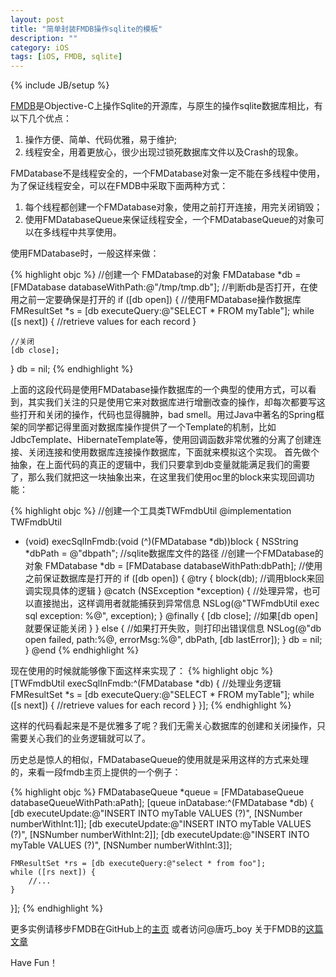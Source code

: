 ```yaml
---
layout: post
title: "简单封装FMDB操作sqlite的模板"
description: ""
category: iOS 
tags: [iOS, FMDB, sqlite]
---
```

{% include JB/setup %}

[FMDB](https://github.com/ccgus/fmdb)是Objective-C上操作Sqlite的开源库，与原生的操作sqlite数据库相比，有以下几个优点：

1. 操作方便、简单、代码优雅，易于维护;
2. 线程安全，用着更放心，很少出现过锁死数据库文件以及Crash的现象。

FMDatabase不是线程安全的，一个FMDatabase对象一定不能在多线程中使用，为了保证线程安全，可以在FMDB中采取下面两种方式：

1. 每个线程都创建一个FMDatabase对象，使用之前打开连接，用完关闭销毁；
2. 使用FMDatabaseQueue来保证线程安全，一个FMDatabaseQueue的对象可以在多线程中共享使用。

使用FMDatabase时，一般这样来做：

{% highlight objc %}
//创建一个 FMDatabase的对象
FMDatabase *db = [FMDatabase databaseWithPath:@"/tmp/tmp.db"];
//判断db是否打开，在使用之前一定要确保是打开的
if ([db open]) {
	//使用FMDatabase操作数据库 
	FMResultSet *s = [db executeQuery:@"SELECT * FROM myTable"];
	while ([s next]) {
    		//retrieve values for each record
	}
	
	//关闭
	[db close];
}
db = nil;
{% endhighlight %}

上面的这段代码是使用FMDatabase操作数据库的一个典型的使用方式，可以看到，其实我们关注的只是使用它来对数据库进行增删改查的操作，却每次都要写这些打开和关闭的操作，代码也显得臃肿，bad smell。用过Java中著名的Spring框架的同学都记得里面对数据库操作提供了一个Template的机制，比如JdbcTemplate、HibernateTemplate等，使用回调函数非常优雅的分离了创建连接、关闭连接和使用数据库连接操作数据库，下面就来模拟这个实现。
首先做个抽象，在上面代码的真正的逻辑中，我们只要拿到db变量就能满足我们的需要了，那么我们就把这一块抽象出来，在这里我们使用oc里的block来实现回调功能：

{% highlight objc %}
//创建一个工具类TWFmdbUtil
@implementation TWFmdbUtil
+ (void) execSqlInFmdb:(void (^)(FMDatabase *db))block {
    NSString *dbPath = @"dbpath"; //sqlite数据库文件的路径
    //创建一个FMDatabase的对象
    FMDatabase *db = [FMDatabase databaseWithPath:dbPath];
    //使用之前保证数据库是打开的
    if ([db open]) {
        @try {
            block(db); //调用block来回调实现具体的逻辑
        }
        @catch (NSException *exception) {
            //处理异常，也可以直接抛出，这样调用者就能捕获到异常信息
            NSLog(@"TWFmdbUtil exec sql exception: %@", exception);
        }
        @finally {
            [db close]; //如果[db open]就要保证能关闭
        }
    } else { 
        //如果打开失败，则打印出错误信息
        NSLog(@"db open failed, path:%@, errorMsg:%@", dbPath, [db lastError]);
    }
    db = nil;
}
@end
{% endhighlight %}

现在使用的时候就能够像下面这样来实现了：
{% highlight objc %}
[TWFmdbUtil execSqlInFmdb:^(FMDatabase *db) {
	//处理业务逻辑
	FMResultSet *s = [db executeQuery:@"SELECT * FROM myTable"];
	while ([s next]) {
    		//retrieve values for each record
	}
}];
{% endhighlight %}

这样的代码看起来是不是优雅多了呢？我们无需关心数据库的创建和关闭操作，只需要关心我们的业务逻辑就可以了。

历史总是惊人的相似，FMDatabaseQueue的使用就是采用这样的方式来处理的，来看一段fmdb主页上提供的一个例子：

{% highlight objc %}
FMDatabaseQueue *queue = [FMDatabaseQueue databaseQueueWithPath:aPath];
[queue inDatabase:^(FMDatabase *db) {
    [db executeUpdate:@"INSERT INTO myTable VALUES (?)", [NSNumber numberWithInt:1]];
    [db executeUpdate:@"INSERT INTO myTable VALUES (?)", [NSNumber numberWithInt:2]];
    [db executeUpdate:@"INSERT INTO myTable VALUES (?)", [NSNumber numberWithInt:3]];

    FMResultSet *rs = [db executeQuery:@"select * from foo"];
    while ([rs next]) {
        //...
    }
}];
{% endhighlight %}


更多实例请移步FMDB在GitHub上的[主页](https://github.com/ccgus/fmdb)
或者访问@唐巧_boy 关于FMDB的[这篇文章](http://blog.devtang.com/blog/2012/04/22/use-fmdb/)

Have Fun！

